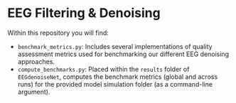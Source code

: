 # EEG Filtering & Denoising

Within this repository you will find:
- `benchmark_metrics.py`: Includes several implementations of quality assessment metrics used for benchmarking our different EEG denoising approaches.
- `compute_benchmarks.py`: Placed within the `results` folder of `EEGdenoiseNet`, computes the benchmark metrics (global and across runs) for the provided model simulation folder (as a command-line argument).